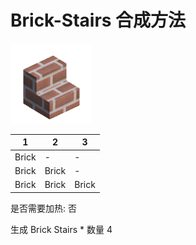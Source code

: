 # Brick-Stairs 合成方法

![Icon](d0245c411c90a50438b0779a01924d39.png)

|1|2|3|
|----|-----|-----|
|Brick|-|-|
|Brick|Brick|-|
|Brick|Brick|Brick|

是否需要加热: 否

生成 Brick Stairs \* 数量 4
<br/> <br/> <br/> 

